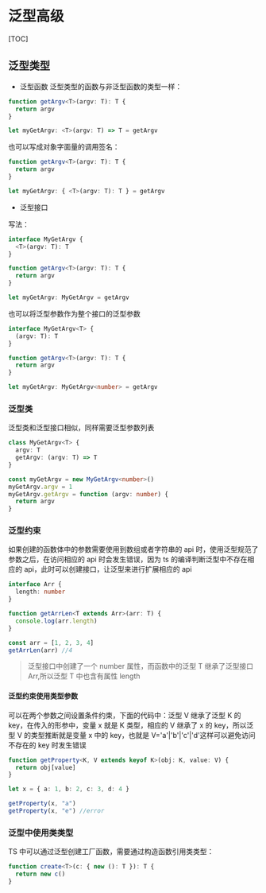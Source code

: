 # 泛型高级

[TOC]

## 泛型类型

- 泛型函数
  泛型类型的函数与非泛型函数的类型一样：

```typescript
function getArgv<T>(argv: T): T {
  return argv
}

let myGetArgv: <T>(argv: T) => T = getArgv
```

也可以写成对象字面量的调用签名：

```typescript
function getArgv<T>(argv: T): T {
  return argv
}

let myGetArgv: { <T>(argv: T): T } = getArgv
```

- 泛型接口

写法：

```typescript
interface MyGetArgv {
  <T>(argv: T): T
}

function getArgv<T>(argv: T): T {
  return argv
}

let myGetArgv: MyGetArgv = getArgv
```

也可以将泛型参数作为整个接口的泛型参数

```typescript
interface MyGetArgv<T> {
  (argv: T): T
}

function getArgv<T>(argv: T): T {
  return argv
}

let myGetArgv: MyGetArgv<number> = getArgv
```

### 泛型类

泛型类和泛型接口相似，同样需要泛型参数列表

```typescript
class MyGetArgv<T> {
  argv: T
  getArgv: (argv: T) => T
}

const myGetArgv = new MyGetArgv<number>()
myGetArgv.argv = 1
myGetArgv.getArgv = function (argv: number) {
  return argv
}
```

### 泛型约束

如果创建的函数体中的参数需要使用到数组或者字符串的 api 时，使用泛型规范了参数之后，在访问相应的 api 时会发生错误，因为 ts 的编译判断泛型中不存在相应的 api，此时可以创建接口，让泛型来进行扩展相应的 api

```typescript
interface Arr {
  length: number
}

function getArrLen<T extends Arr>(arr: T) {
  console.log(arr.length)
}

const arr = [1, 2, 3, 4]
getArrLen(arr) //4
```

> 泛型接口中创建了一个 number 属性，而函数中的泛型 T 继承了泛型接口 Arr,所以泛型 T 中也含有属性 length

#### 泛型约束使用类型参数

可以在两个参数之间设置条件约束，下面的代码中：泛型 V 继承了泛型 K 的 key，在传入的形参中，变量 x 就是 K 类型，相应的 V 继承了 x 的 key，所以泛型 V 的类型推断就是变量 x 中的 key，也就是 V='a'|'b'|'c'|'d'这样可以避免访问不存在的 key 时发生错误

```typescript
function getProperty<K, V extends keyof K>(obj: K, value: V) {
  return obj[value]
}

let x = { a: 1, b: 2, c: 3, d: 4 }

getProperty(x, "a")
getProperty(x, "e") //error
```

### 泛型中使用类类型

TS 中可以通过泛型创建工厂函数，需要通过构造函数引用类类型：

```typescript
function create<T>(c: { new (): T }): T {
  return new c()
}
```